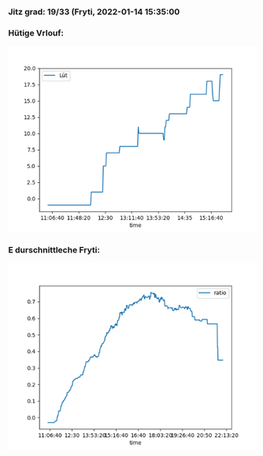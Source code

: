 ### Jitz grad: 19/33 (Fryti, 2022-01-14 15:35:00

### Hütige Vrlouf:
![Graph](Today.png)

### E durschnittleche Fryti:
![Graph](Fryti.png)